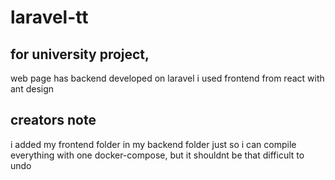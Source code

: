 # laravel-tt

## for university project,
web page has backend developed on laravel
i used frontend from react with ant design

## creators note
i added my frontend folder in my backend folder just so i can compile everything with one docker-compose, but it shouldnt be that difficult to undo
